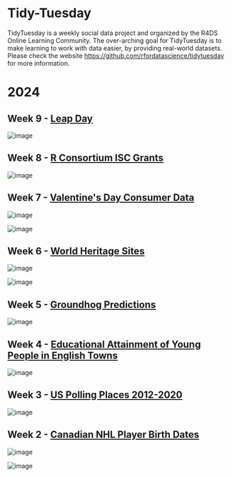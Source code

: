 # Tidy-Tuesday

TidyTuesday is a weekly social data project and organized by the R4DS Online Learning Community. The over-arching goal for TidyTuesday is to make learning to work with data easier, by providing real-world datasets.
Please check the website https://github.com/rfordatascience/tidytuesday for more information.

# 2024

## Week 9 - [Leap Day](https://github.com/yaziciceyda/Tidy-Tuesday/tree/main/2024/Week%209)

![image](https://github.com/yaziciceyda/Tidy-Tuesday/blob/main/2024/Week%209/Week9.png)

## Week 8 - [R Consortium ISC Grants](https://github.com/yaziciceyda/Tidy-Tuesday/tree/main/2024/Week%208)

![image](https://github.com/yaziciceyda/Tidy-Tuesday/blob/main/2024/Week%208/Week8.png)

## Week 7 - [Valentine's Day Consumer Data](https://github.com/yaziciceyda/Tidy-Tuesday/tree/main/2024/Week%207) 

![image](https://github.com/yaziciceyda/Tidy-Tuesday/blob/main/2024/Week%207/Week7.png)

![image](https://github.com/yaziciceyda/Tidy-Tuesday/blob/main/2024/Week%207/Week7_v2.png)

## Week 6 - [World Heritage Sites](https://github.com/yaziciceyda/Tidy-Tuesday/tree/main/2024/Week%206)

![image](https://github.com/yaziciceyda/Tidy-Tuesday/blob/main/2024/Week%206/Week6.png) 

![image](https://github.com/yaziciceyda/Tidy-Tuesday/blob/main/2024/Week%206/Week6_v2.png)

## Week 5 - [Groundhog Predictions](https://github.com/yaziciceyda/Tidy-Tuesday/tree/main/2024/Week%205)

![image](https://github.com/yaziciceyda/Tidy-Tuesday/blob/main/2024/Week%205/Week5.png)

## Week 4 - [Educational Attainment of Young People in English Towns](https://github.com/yaziciceyda/Tidy-Tuesday/tree/main/2024/Week%204)

![image](https://github.com/yaziciceyda/Tidy-Tuesday/blob/main/2024/Week%204/Week4.png)

## Week 3 - [US Polling Places 2012-2020](https://github.com/yaziciceyda/Tidy-Tuesday/tree/main/2024/Week%203)

![image](https://github.com/yaziciceyda/Tidy-Tuesday/blob/main/2024/Week%203/Week3.png)

## Week 2 - [Canadian NHL Player Birth Dates](https://github.com/yaziciceyda/Tidy-Tuesday/tree/main/2024/Week%202)

![image](https://github.com/yaziciceyda/Tidy-Tuesday/blob/main/2024/Week%202/Week2.png)

![image](https://github.com/yaziciceyda/Tidy-Tuesday/blob/main/2024/Week%202_withTest/Week2_test.png)

